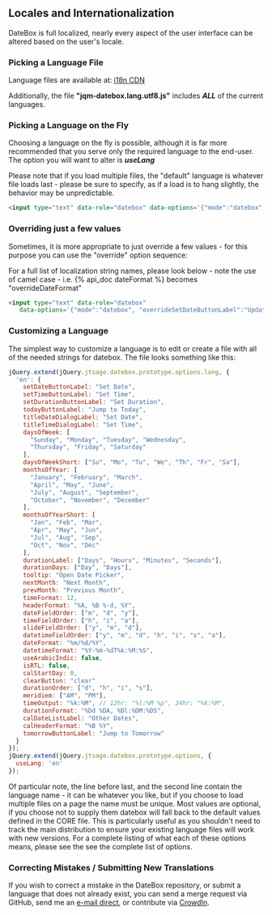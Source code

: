 ## Locales and Internationalization

DateBox is full localized, nearly every aspect of the user interface can be altered based
on the user's locale.

### Picking a Language File

Language files are available at: [i18n CDN](https://cdn.jsdelivr.net/npm/jtsage-datebox-i18n/)


Additionally, the file __"jqm-datebox.lang.utf8.js"__ includes ___ALL___ of the current
languages.


### Picking a Language on the Fly

Choosing a language on the fly is possible, although it is far more recommended that
you serve only the required language to the end-user. The option you will want to alter
is ___useLang___

Please note that if you load multiple files, the "default" language is whatever file
loads last - please be sure to specify, as if a load is to hang slightly, the behavior
may be unpredictable.

```html
<input type="text" data-role="datebox" data-options='{"mode":"datebox", "useLang":"de"}'>
```


### Overriding just a few values

Sometimes, it is more appropriate to just override a few values - for this purpose
you can use the "override" option sequence:

For a full list of localization string names, please look below - note the use of
camel case - i.e. {% api_doc dateFormat %} becomes "overrideDateFormat"

```html
<input type="text" data-role="datebox" 
   data-options='{"mode":"datebox", "overrideSetDateButtonLabel":"Update Date"}'>
```


### Customizing a Language

The simplest way to customize a language is to edit or create a file with all of
the needed strings for datebox.  The file looks something like this:

```js
jQuery.extend(jQuery.jtsage.datebox.prototype.options.lang, {
  'en': {
    setDateButtonLabel: "Set Date",
    setTimeButtonLabel: "Set Time",
    setDurationButtonLabel: "Set Duration",
    todayButtonLabel: "Jump to Today",
    titleDateDialogLabel: "Set Date",
    titleTimeDialogLabel: "Set Time",
    daysOfWeek: [
      "Sunday", "Monday", "Tuesday", "Wednesday",
      "Thursday", "Friday", "Saturday"
    ],
    daysOfWeekShort: ["Su", "Mo", "Tu", "We", "Th", "Fr", "Sa"],
    monthsOfYear: [
      "January", "February", "March",
      "April", "May", "June",
      "July", "August", "September",
      "October", "November", "December"
    ],
    monthsOfYearShort: [
      "Jan", "Feb", "Mar",
      "Apr", "May", "Jun",
      "Jul", "Aug", "Sep",
      "Oct", "Nov", "Dec"
    ],
    durationLabel: ["Days", "Hours", "Minutes", "Seconds"],
    durationDays: ["Day", "Days"],
    tooltip: "Open Date Picker",
    nextMonth: "Next Month",
    prevMonth: "Previous Month",
    timeFormat: 12,
    headerFormat: "%A, %B %-d, %Y",
    dateFieldOrder: ["m", "d", "y"],
    timeFieldOrder: ["h", "i", "a"],
    slideFieldOrder: ["y", "m", "d"],
    datetimeFieldOrder: ["y", "m", "d", "h", "i", "s", "a"],
    dateFormat: "%m/%d/%Y",
    datetimeFormat: "%Y-%m-%dT%k:%M:%S",
    useArabicIndic: false,
    isRTL: false,
    calStartDay: 0,
    clearButton: "clear"
    durationOrder: ["d", "h", "i", "s"],
    meridiem: ["AM", "PM"],
    timeOutput: "%k:%M", // 12hr: "%l:%M %p", 24hr: "%k:%M",
    durationFormat: "%Dd %DA, %Dl:%DM:%DS",
    calDateListLabel: "Other Dates",
    calHeaderFormat: "%B %Y",
    tomorrowButtonLabel: "Jump to Tomorrow"
  }
});
jQuery.extend(jQuery.jtsage.datebox.prototype.options, {
  useLang: 'en'
});
```

Of particular note, the line before last, and the second line contain the language
name - it can be whatever you like, but if you choose to load multiple files on a page
the name must be unique.  Most values are optional, if you choose not to supply
them datebox will fall back to the default values defined in the CORE file.  This
is particularly useful as you shouldn't need to track the main distribution to ensure
your existing language files will work with new versions. For a complete listing
of what each of these options means, please see the see the complete list of options.

### Correcting Mistakes / Submitting New Translations

If you wish to correct a mistake in the DateBox repository, or submit a language
that does not already exist, you can send a merge request via GitHub, send me an
[e-mail direct](mailto:jtsage+datebox@gmail.com), or contribute via [CrowdIn](http://crowdin.net/project/jquery-mobile-datebox).